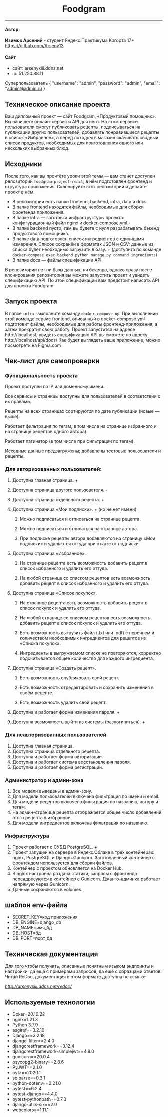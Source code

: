 
<h1 align="center"> Foodgram</h1>


___
<h4>Автор:</h4>

**Изимов Арсений**  - студент Яндекс.Практикума Когорта 17+
https://github.com/Arseny13

<h4>Cайт</h4>

- сайт: arsenyxiii.ddns.net
- ip: 51.250.88.11

Cуперпользователь
{ "username": "admin", "password": "admin", "email": "admin@admin.ru }


<h2>Техническое описание проекта</h2>

Ваш дипломный проект — сайт Foodgram, «Продуктовый помощник». Вы напишете онлайн-сервис и API для него. На этом сервисе пользователи смогут публиковать рецепты, подписываться на публикации других пользователей, добавлять понравившиеся рецепты в список «Избранное», а перед походом в магазин скачивать сводный список продуктов, необходимых для приготовления одного или нескольких выбранных блюд.

<h2>Исходники</h2>

После того, как вы прочтёте уроки этой темы — вам станет доступен репозиторий ```foodgram-project-react```; в нём подготовлен фронтенд и структура приложения. Склонируйте этот репозиторий и делайте проект в нём.

-   В репозитории есть папки frontend, backend, infra, data и docs.
-   В папке frontend находятся файлы, необходимые для сборки фронтенда приложения.
-   В папке infra — заготовка инфраструктуры проекта: конфигурационный файл nginx и docker-compose.yml.-
-   В папке backend пусто, там вы будете с нуля разрабатывать бэкенд продуктового помощника.
-   В папке data подготовлен список ингредиентов с единицами измерения. Список сохранён в форматах JSON и CSV: данные из списка будет необходимо загрузить в базу. + (доступнта по команде 
```docker-compose exec backend python manage.py command ingredients```)
-   В папке docs — файлы спецификации API.

В репозитории нет ни базы данных, ни бекенда, однако сразу после клонирования репозитория вы можете запустить проект и увидеть спецификацию API. По этой спецификации вам предстоит написать API для проекта Foodgram.

<h2>Запуск проекта</h2>

В папке ```infra ``` выполните команду ```docker-compose up```.
При выполнении этой команде сервис frontend, описанный в docker-compose.yml подготовит файлы, необходимые для работы фронтенд-приложения, а затем прекратит свою работу. 
Проект запустится на адресе http://localhost, увидеть спецификацию API вы сможете по адресу http://localhost/api/docs/
Как будет выглядеть ваше приложение, можно посмотреть на Figma.com

<h2>Чек-лист для самопроверки</h2>

<h3>Функциональность проекта</h3>

Проект доступен по IP или доменному имени.

Все сервисы и страницы доступны для пользователей в соответствии с их правами. 

Рецепты на всех страницах сортируются по дате публикации (новые — выше).

Работает фильтрация по тегам, в том числе на странице избранного и на странице рецептов одного автора).

Работает пагинатор (в том числе при фильтрации по тегам).

Исходные данные предзагружены; добавлены тестовые пользователи и рецепты.

<h3>Для авторизованных пользователей:</h3>

1.  Доступна главная страница. +
2.  Доступна страница другого пользователя. -
3.  Доступна страница отдельного рецепта. +
4.  Доступна страница «Мои подписки». + (но не нет имени)

    1. Можно подписаться и отписаться на странице рецепта.

    2. Можно подписаться и отписаться на странице автора.

    3. При подписке рецепты автора добавляются на страницу «Мои подписки» и удаляются оттуда при отказе от подписки.

5.  Доступна страница «Избранное».

    1. На странице рецепта есть возможность добавить рецепт в список избранного и удалить его оттуда.

    2. На любой странице со списком рецептов есть возможность добавить рецепт в список избранного и удалить его оттуда.

6.  Доступна страница «Список покупок».

    1. На странице рецепта есть возможность добавить рецепт в список покупок и удалить его оттуда.

    2. На любой странице со списком рецептов есть возможность добавить рецепт в список покупок и удалить его оттуда.

    3. Есть возможность выгрузить файл (.txt или .pdf) с перечнем и количеством необходимых ингредиентов для рецептов из «Списка покупок».

    4. Ингредиенты в выгружаемом списке не повторяются, корректно подсчитывается общее количество для каждого ингредиента.
7.  Доступна страница «Создать рецепт».

    1. Есть возможность опубликовать свой рецепт.

    2. Есть возможность отредактировать и сохранить изменения в своём рецепте.

    3. Есть возможность удалить свой рецепт.

8.  Доступна и работает форма изменения пароля. +
9.  Доступна возможность выйти из системы (разлогиниться). +

<h3>Для неавторизованных пользователей</h3>

1.  Доступна главная страница.
2.  Доступна страница отдельного рецепта.
3.  Доступна и работает форма авторизации.
4.  Доступна и работает система восстановления пароля.
5.  Доступна и работает форма регистрации.

<h3>Администратор и админ-зона</h3>

1.  Все модели выведены в админ-зону.
2.  Для модели пользователей включена фильтрация по имени и email.
3.  Для модели рецептов включена фильтрация по названию, автору и тегам.
4.  На админ-странице рецепта отображается общее число добавлений этого рецепта в избранное.
5.  Для модели ингредиентов включена фильтрация по названию.

<h3>Инфраструктура</h3>

1.  Проект работает с СУБД PostgreSQL. +
2.  Проект запущен на сервере в Яндекс.Облаке в трёх контейнерах: nginx, PostgreSQL и Django+Gunicorn. Заготовленный контейнер с фронтендом используется для сборки файлов.
3.  Контейнер с проектом обновляется на Docker Hub.
4.  В nginx настроена раздача статики, запросы с фронтенда переадресуются в контейнер с Gunicorn. Джанго-админка работает напрямую через Gunicorn.
5.  Данные сохраняются в volumes.

<h2>шаблон env-файла</h2>

- SECRET_KEY=код приложения
- DB_ENGINE=django_db
- DB_NAME=имя_бд
- DB_HOST=бд
- DB_PORT=порт_бд





<h2>Техническая документация</h2>

Для того чтобы получить, описанные понятным языком эндпоинты и настройки, да ещё с примерами запросов, да ещё с образцами ответов! Читай ReDoc, документация в этом формате доступна по ссылке:

_http://arsenyxiii.ddns.net/redoc/_


<h2>Используемые технологии</h2>

- Doker=20.10.22
- nginx=1.21.3
- Python 3.7.9
- asgiref==3.2.10
- Django==3.2.18
- django-filter==2.4.0
- djangorestframework==3.12.4
- djangorestframework-simplejwt==4.8.0
- gunicorn==20.0.4
- psycopg2-binary==2.8.6
- PyJWT==2.1.0
- pytz==2020.1
- sqlparse==0.3.1
- python-dotenv==0.21.0
- pytest==6.2.4
- pytest-django==4.4.0
- pytest-pythonpath==0.7.3
- django-utils-six==2.0
- webcolors==1.11.1
